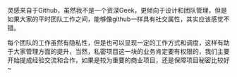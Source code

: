灵感来自于Github，虽然我不是一个资深Geek，更倾向于设计和团队管理，但是如果大家的平时团队工作之间，能够像github一样具有社交属性，其实应该感觉不错。

每个团队的工作虽然有隐私性，但是也可以显现一定的工作方式和调度，这样有助于大家管理方面的提升，当然，私密项目这一块的业务肯定要有权限的，我们主要开始提成经验交流和合作，如果是较为重要的商业项目，还是保障项目秘密比较好~